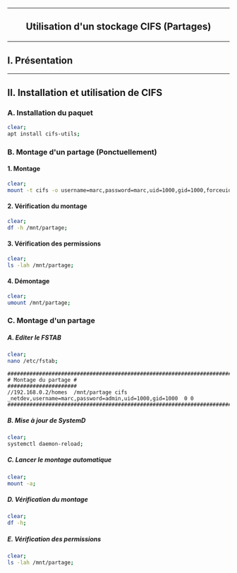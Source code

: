 ----------------------------------------------------------------------------------------------------------------------------------------------------------------------------------------------------------------
## <p align='center'> Utilisation d'un stockage CIFS (Partages) </p>

----------------------------------------------------------------------------------------------------------------------------------------------------------------------------------------------------------------
## I. Présentation

----------------------------------------------------------------------------------------------------------------------------------------------------------------------------------------------------------------
## II. Installation et utilisation de CIFS
### A. Installation du paquet
```bash
clear;
apt install cifs-utils;
```

### B. Montage d'un partage (Ponctuellement)
#### 1. Montage
```bash
clear;
mount -t cifs -o username=marc,password=marc,uid=1000,gid=1000,forceuid,forcegid //192.168.0.2/homes /mnt/partage
```
#### 2. Vérification du montage

```bash
clear;
df -h /mnt/partage;
```
#### 3. Vérification des permissions
```bash
clear;
ls -lah /mnt/partage;
```
#### 4. Démontage
```bash
clear;
umount /mnt/partage;
```


### C. Montage d'un partage
##### A. Editer le FSTAB
```bash
clear;
nano /etc/fstab;
```

```
##########################################################################################################
# Montage du partage #
######################
//192.168.0.2/homes  /mnt/partage cifs _netdev,username=marc,password=admin,uid=1000,gid=1000  0 0
##########################################################################################################
```
##### B. Mise à jour de SystemD
```bash
clear;
systemctl daemon-reload;
```

##### C. Lancer le montage automatique
```bash
clear;
mount -a;
```



##### D. Vérification du montage
```bash
clear;
df -h;
```


##### E. Vérification des permissions
```bash
clear;
ls -lah /mnt/partage;
```

